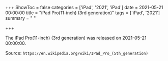 +++
ShowToc = false
categories = ['iPad', '2021', 'iPad']
date = 2021-05-21 00:00:00
title = "iPad Pro(11-inch) (3rd generation)"
tags = ['iPad', '2021']
summary = " "

+++

The iPad Pro(11-inch) (3rd generation) was released on 2021-05-21 00:00:00.

Source: `https://en.wikipedia.org/wiki/IPad_Pro_(5th_generation)`


